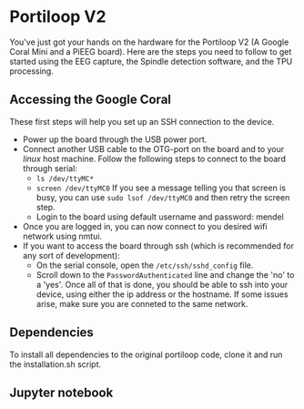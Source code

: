 
# Portiloop V2

You've just got your hands on the hardware for the Portiloop V2 (A Google Coral Mini and a PiEEG board). Here are the steps you need to follow to get started using the EEG capture, the Spindle detection software, and the TPU processing.

## Accessing the Google Coral

These first steps will help you set up an SSH connection to the device.
* Power up the board through the USB power port.
* Connect another USB cable to the OTG-port on the board and to your *linux* host machine. Follow the following steps to connect to the board through serial: 
    * `ls /dev/ttyMC*`
    * `screen /dev/ttyMC0` 
    If you see a message telling you that screen is busy, you can use `sudo lsof /dev/ttyMC0` and then retry the screen step.
    * Login to the board using default username and password: mendel
* Once you are logged in, you can now connect to you desired wifi network using nmtui.
* If you want to access the board through ssh (which is recommended for any sort of development):
    * On the serial console, open the `/etc/ssh/sshd_config` file. 
    * Scroll down to the `PasswordAuthenticated` line and change the 'no' to a 'yes'.
Once all of that is done, you should be able to ssh into your device, using either the ip address or the hostname. If some issues arise, make sure you are conneted to the same network.

## Dependencies

To install all dependencies to the original portiloop code, clone it and run the installation.sh script. 

## Jupyter notebook

